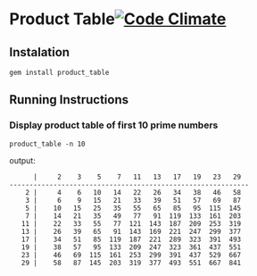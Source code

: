 Product Table[![Code Climate](https://codeclimate.com/github/iurimatias/product_table.png)](https://codeclimate.com/github/iurimatias/product_table)
======

## Instalation

`gem install product_table`

## Running Instructions

### Display product table of first 10 prime numbers

`product_table -n 10`

output:

```
      |     2    3    5    7   11   13   17   19   23   29
------------------------------------------------------------
    2 |     4    6   10   14   22   26   34   38   46   58
    3 |     6    9   15   21   33   39   51   57   69   87
    5 |    10   15   25   35   55   65   85   95  115  145
    7 |    14   21   35   49   77   91  119  133  161  203
   11 |    22   33   55   77  121  143  187  209  253  319
   13 |    26   39   65   91  143  169  221  247  299  377
   17 |    34   51   85  119  187  221  289  323  391  493
   19 |    38   57   95  133  209  247  323  361  437  551
   23 |    46   69  115  161  253  299  391  437  529  667
   29 |    58   87  145  203  319  377  493  551  667  841
```
